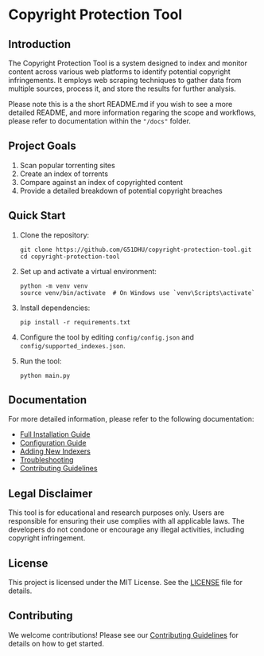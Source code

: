 # Copyright Protection Tool

## Introduction

The Copyright Protection Tool is a system designed to index and monitor content across various web platforms to identify potential copyright infringements. It employs web scraping techniques to gather data from multiple sources, process it, and store the results for further analysis.

Please note this is a the short README.md if you wish to see a more detailed README, and more information regaring the scope and workflows, please refer to documentation within the `"/docs"` folder.

## Project Goals

1. Scan popular torrenting sites
2. Create an index of torrents
3. Compare against an index of copyrighted content
4. Provide a detailed breakdown of potential copyright breaches

## Quick Start

1. Clone the repository:
   ```
   git clone https://github.com/G51DHU/copyright-protection-tool.git
   cd copyright-protection-tool
   ```

2. Set up and activate a virtual environment:
   ```
   python -m venv venv
   source venv/bin/activate  # On Windows use `venv\Scripts\activate`
   ```

3. Install dependencies:
   ```
   pip install -r requirements.txt
   ```

4. Configure the tool by editing `config/config.json` and `config/supported_indexes.json`.

5. Run the tool:
   ```
   python main.py
   ```

## Documentation

For more detailed information, please refer to the following documentation:

- [Full Installation Guide](docs/INSTALLATION.md)
- [Configuration Guide](docs/CONFIGURATION.md)
- [Adding New Indexers](docs/ADDING_INDEXERS.md)
- [Troubleshooting](docs/TROUBLESHOOTING.md)
- [Contributing Guidelines](docs/CONTRIBUTE.md)

## Legal Disclaimer

This tool is for educational and research purposes only. Users are responsible for ensuring their use complies with all applicable laws. The developers do not condone or encourage any illegal activities, including copyright infringement.

## License

This project is licensed under the MIT License. See the [LICENSE](LICENSE) file for details.

## Contributing

We welcome contributions! Please see our [Contributing Guidelines](CONTRIBUTE.md) for details on how to get started.
